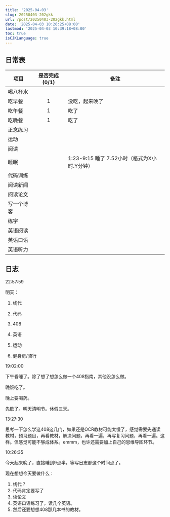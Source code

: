 ```yaml
---
title: '2025-04-03'
slug: 20250403-202gkk
url: /post/20250403-202gkk.html
date: '2025-04-03 10:26:25+08:00'
lastmod: '2025-04-03 10:39:18+08:00'
toc: true
isCJKLanguage: true
---
```






## 日常表

|项目|是否完成(0/1)|备注|
| ------------| :-------------: | -----------------------------------------------|
|喝八杯水|||
|吃早餐|1|没吃，起来晚了|
|吃午餐|1|吃了|
|吃晚餐|1|吃了|
|正念练习|||
|运动|||
|阅读|||
|睡眠||1:23-9:15 睡了  7.52小时（格式为X小时.Y分钟）|
|代码训练|||
|阅读新闻|||
|阅读论文|||
|写一个博客|||
|练字|||
|英语阅读|||
|英语口语|||
|英语听力|||

## 日志

22:57:59

明天：

1. 线代

2. 代码

3.  408

4. 英语
5. 运动
6. 健身房/骑行

19:02:00

下午昏睡了。除了想了想怎么做一个408指南，其他没怎么做。

晚饭吃了。

晚上要喝药。

先歇了。明天清明节。休假三天。

13:27:30

思考一下怎么学这408这几门，如果还是OCR教材可能太慢了，感觉需要先通读教材，预习题目，再看教材，解决问题，再看一遍，再写复习问题，再看一遍。这样。但感觉可能不够成体系。emmm，也许还需要加上自己的思维导图环节。

10:26:35

今天起来晚了，直接睡到9点半。等写日志都这个时间点了。

现在想想今天要做什么：

1. 线代？
2. 代码肯定要写了
3. 读论文
4. 英语口语练习了，读几个英语。
5. 然后还要想想408那几本书的教材。
